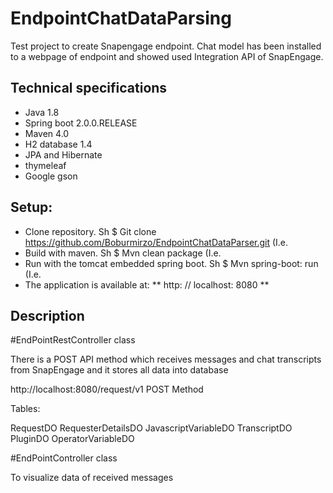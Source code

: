 # EndpointChatDataParsing

Test project to create Snapengage endpoint. Chat model has been installed to a webpage of endpoint and showed used Integration API of SnapEngage.


## Technical specifications
- Java 1.8
- Spring boot 2.0.0.RELEASE
- Maven 4.0
- H2 database 1.4
- JPA and Hibernate
- thymeleaf
- Google gson


## Setup:

- Clone repository.
Sh
$ Git clone https://github.com/Boburmirzo/EndpointChatDataParser.git
(I.e.
- Build with maven.
Sh
$ Mvn clean package
(I.e.
- Run with the tomcat embedded spring boot.
Sh
$ Mvn spring-boot: run
(I.e.
- The application is available at: ** http: // localhost: 8080 **

## Description

#EndPointRestController class

There is a POST API method which receives messages and chat transcripts from SnapEngage and it stores all data into database

http://localhost:8080/request/v1 POST Method

Tables:

RequestDO
RequesterDetailsDO
JavascriptVariableDO
TranscriptDO
PluginDO
OperatorVariableDO

#EndPointController class

To visualize data of received messages
